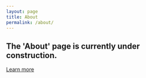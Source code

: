 ```yaml
---
layout: page
title: About
permalink: /about/
---
```

<main class="main {% if page.url == '/about/' %}about{% endif %}">
    <section class="bio">
        <h2 class="h1">The 'About' page is currently under construction.</h2>
    </section>
    <a class="button">
        <a class="arrow-link" href="https://www.linkedin.com/in/jmwii1981/" target="_blank">Learn more</a>
    </a>
</main>